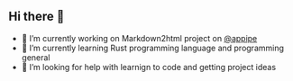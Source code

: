 ## Hi there 👋

- 🔭 I’m currently working on Markdown2html project on [@appipe](https://github.com/appipe)
- 🌱 I’m currently learning Rust programming language and programming general
- 🤔 I’m looking for help with learnign to code and getting project ideas
